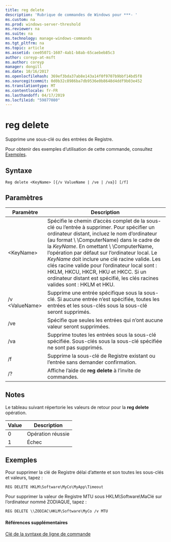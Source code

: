 ```yaml
---
title: reg delete
description: 'Rubrique de commandes de Windows pour ***- '
ms.custom: na
ms.prod: windows-server-threshold
ms.reviewer: na
ms.suite: na
ms.technology: manage-windows-commands
ms.tgt_pltfrm: na
ms.topic: article
ms.assetid: cee05071-1607-4ab1-b8ab-65caebeb85c3
author: coreyp-at-msft
ms.author: coreyp
manager: dongill
ms.date: 10/16/2017
ms.openlocfilehash: 369ef3bda37ab8e143a14f0f9707b9bbf14bd5f8
ms.sourcegitcommit: 0d0b32c8986ba7db9536e0b8648d4ddf9b03e452
ms.translationtype: MT
ms.contentlocale: fr-FR
ms.lasthandoff: 04/17/2019
ms.locfileid: "59877080"
---
```

# <a name="reg-delete"></a>reg delete



Supprime une sous-clé ou des entrées de Registre.

Pour obtenir des exemples d’utilisation de cette commande, consultez [Exemples](#BKMK_examples).

## <a name="syntax"></a>Syntaxe

```
Reg delete <KeyName> [{/v ValueName | /ve | /va}] [/f]
```

## <a name="parameters"></a>Paramètres

|Paramètre|Description|
|---------|-----------|
|\<KeyName>|Spécifie le chemin d’accès complet de la sous-clé ou l’entrée à supprimer. Pour spécifier un ordinateur distant, incluez le nom d’ordinateur (au format \\ \\ComputerName\) dans le cadre de la *KeyName*. En omettant \\ \\ComputerName\, l’opération par défaut sur l’ordinateur local. Le *KeyName* doit inclure une clé racine valide. Les clés racine valide pour l’ordinateur local sont : HKLM, HKCU, HKCR, HKU et HKCC. Si un ordinateur distant est spécifié, les clés racines valides sont : HKLM et HKU.|
|/v \<ValueName>|Supprime une entrée spécifique sous la sous-clé. Si aucune entrée n’est spécifiée, toutes les entrées et les sous-clés sous la sous-clé seront supprimés.|
|/ve|Spécifie que seules les entrées qui n’ont aucune valeur seront supprimées.|
|/va|Supprime toutes les entrées sous la sous-clé spécifiée. Sous-clés sous la sous-clé spécifiée ne sont pas supprimés.|
|/f|Supprime la sous-clé de Registre existant ou l’entrée sans demander confirmation.|
|/?|Affiche l’aide de **reg delete** à l’invite de commandes.|

## <a name="remarks"></a>Notes

Le tableau suivant répertorie les valeurs de retour pour la **reg delete** opération.

|Value|Description|
|-----|-----------|
|0|Opération réussie|
|1|Échec|

## <a name="BKMK_examples"></a>Exemples

Pour supprimer la clé de Registre délai d’attente et son toutes les sous-clés et valeurs, tapez :
```
REG DELETE HKLM\Software\MyCo\MyApp\Timeout
```
Pour supprimer la valeur de Registre MTU sous HKLM\Software\MaClé sur l’ordinateur nommé ZODIAQUE, tapez :
```
REG DELETE \\ZODIAC\HKLM\Software\MyCo /v MTU
```

#### <a name="additional-references"></a>Références supplémentaires

[Clé de la syntaxe de ligne de commande](command-line-syntax-key.md)